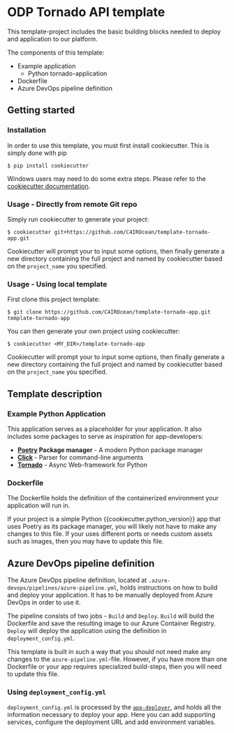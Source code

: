 # ODP Tornado API template

This template-project includes the basic building blocks needed to deploy and
application to our platform.

The components of this template:

- Example application
  - Python tornado-application
- Dockerfile
- Azure DevOps pipeline definition

## Getting started

### Installation

In order to use this template, you must first install cookiecutter. This is
simply done with pip

```shell
$ pip install cookiecutter
```

Windows users may need to do some extra steps. Please refer to the
[cookiecutter documentation](https://cookiecutter.readthedocs.io/en/latest/installation.html).

### Usage - Directly from remote Git repo

Simply run cookiecutter to generate your project:

```shell
$ cookiecutter git+https://github.com/C4IROcean/template-tornado-app.git
```

Cookiecutter will prompt your to input some options, then finally generate a new
directory containing the full project and named by cookiecutter based on the
`project_name` you specified.

### Usage - Using local template

First clone this project template:

```shell
$ git clone https://github.com/C4IROcean/template-tornado-app.git template-tornado-app
```

You can then generate your own project using cookiecutter:

```shell
$ cookiecutter <MY_DIR>/template-tornado-app
```

Cookiecutter will prompt your to input some options, then finally generate a new
directory containing the full project and named by cookiecutter based on the
`project_name` you specified.

## Template description

### Example Python Application

This application serves as a placeholder for your application. It also includes
some packages to serve as inspiration for app-developers:

- **[Poetry](https://python-poetry.org/) Package manager** - A modern Python
  package manager
- **[Click](https://click.palletsprojects.com/en/8.0.x/options/#boolean-flags)** -
  Parser for command-line arguments
- **[Tornado](https://www.tornadoweb.org/en/stable/)** - Async Web-framework for
  Python

### Dockerfile

The Dockerfile holds the definition of the containerized environment your
application will run in.

If your project is a simple Python {{cookiecutter.python_version}} app that uses
Poetry as its package manager, you will likely not have to make any changes to
this file. If your uses different ports or needs custom assets such as images,
then you may have to update this file.

## Azure DevOps pipeline definition

The Azure DevOps pipeline definition, located at
`.azure-devops/pipelines/azure-pipeline.yml`, holds instructions on how to build
and deploy your application. It has to be manually deployed from Azure DevOps in
order to use it.

The pipeline consists of two jobs - `Build` and `Deploy`. `Build` will build the
Dockerfile and save the resulting image to our Azure Container Registry.
`Deploy` will deploy the application using the definition in
`deployment_config.yml`.

This template is built in such a way that you should not need make any changes
to the `azure-pipeline.yml`-file. However, if you have more than one Dockerfile
or your app requires specialized build-steps, then you will need to update this
file.

### Using `deployment_config.yml`

`deployment_config.yml` is processed by the
[`app-deployer`](https://dev.azure.com/oceandatafoundation/ODP/_git/app-deployer),
and holds all the information necessary to deploy your app. Here you can add
supporting services, configure the deployment URL and add environment variables.
